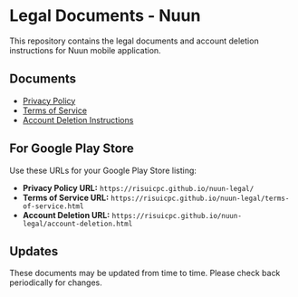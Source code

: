 # Legal Documents - Nuun

This repository contains the legal documents and account deletion instructions for Nuun mobile application.

## Documents

- [Privacy Policy](https://risuicpc.github.io/nuun-legal/)
- [Terms of Service](https://risuicpc.github.io/nuun-legal/terms-of-service.html)
- [Account Deletion Instructions](https://risuicpc.github.io/nuun-legal/account-deletion.html)

## For Google Play Store

Use these URLs for your Google Play Store listing:

- **Privacy Policy URL:** `https://risuicpc.github.io/nuun-legal/`
- **Terms of Service URL:** `https://risuicpc.github.io/nuun-legal/terms-of-service.html`
- **Account Deletion URL:** `https://risuicpc.github.io/nuun-legal/account-deletion.html`

## Updates

These documents may be updated from time to time. Please check back periodically for changes.
